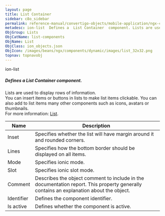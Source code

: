 ```yaml
---
layout: page
title: List Container
sidebar: c8o_sidebar
permalink: reference-manual/convertigo-objects/mobile-application/ngx-components/list-components/list-container/
metadesc: ion-list  Defines a  List Container  component. Lists are used to display rows of information. You can insert items or buttons in lists to make list i
ObjGroup: Lists
ObjCatName: list-components
ObjName: List
ObjClass: ion_objects.json
ObjIcon: /images/beans/ngx/components/dynamic/images/list_32x32.png
topnav: topnavobj
---
```

ion-list<br/>

##### Defines a <i>List Container</i> component.<br/>
Lists are used to display rows of information.<br/>
You can insert items or buttons in lists to make list items clickable. You can also add to list items many other components such as icons, avatars or thumbnails.<br/>
 For more information: <a href='https://ionicframework.com/docs/api/list'>List</a>.

Name | Description 
--- | ---
Inset | Specifies whether the list will have margin around it and rounded corners.
Lines | Specifies how the bottom border should be displayed on all items.
Mode | Specifies ionic mode.
Slot | Specifies ionic slot mode.
Comment | Describes the object comment to include in the documentation report.  This property generally contains an explanation about the object. 
Identifier | Defines the component identifier.  
Is active | Defines whether the component is active. 

